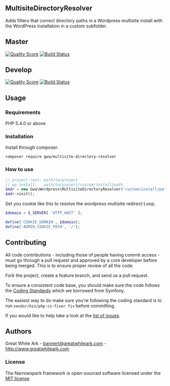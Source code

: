 ## MultisiteDirectoryResolver

Adds filters that correct directory paths in a Wordpress multisite install with the WordPress installation in a custom subfolder. 

## Master

[![Quality Score](https://img.shields.io/scrutinizer/g/gwa/WpMultisiteDirectoryResolver.svg?style=flat-square)](https://scrutinizer-ci.com/g/gwa/WpMultisiteDirectoryResolver/code-structure/master)
[![Build Status](https://api.travis-ci.org/gwa/WpMultisiteDirectoryResolver.svg?branch=master&style=flat-square)](https://travis-ci.org/gwa/WpMultisiteDirectoryResolver)

## Develop

[![Quality Score](https://img.shields.io/scrutinizer/g/gwa/WpMultisiteDirectoryResolver.svg?style=flat-square)](https://scrutinizer-ci.com/g/gwa/WpMultisiteDirectoryResolver/code-structure/master)
[![Build Status](https://api.travis-ci.org/gwa/WpMultisiteDirectoryResolver.svg?branch=master&style=flat-square)](https://travis-ci.org/gwa/WpMultisiteDirectoryResolver)

## Usage

### Requirements

PHP 5.4.0 or above

### Installation

Install through composer.

```
composer require gwa/multisite-directory-resolver
```

### How to use

```php
// project root: path/to/project
// wp install:   path/to/project/custom/install/path
$mdr = new Gwa\Wordpress\MultisiteDirectoryResolver('custom/install/path');
$mdr->init();
```

Set you cookie like this to resolve the wordpress multisite redirect Loop.

```php
$domain = $_SERVER[ 'HTTP_HOST' ];

define('COOKIE_DOMAIN', $domain);
define('ADMIN_COOKIE_PATH', '/');
```

## Contributing

All code contributions - including those of people having commit access -
must go through a pull request and approved by a core developer before being
merged. This is to ensure proper review of all the code.

Fork the project, create a feature branch, and send us a pull request.

To ensure a consistent code base, you should make sure the code follows
the [Coding Standards](http://symfony.com/doc/current/contributing/code/standards.html)
which we borrowed from Symfony.

The easiest way to do make sure you're following the coding standard is to run `vendor/bin/php-cs-fixer fix` before committing.

If you would like to help take a look at the [list of issues](https://github.com/gwa/WpMultisiteDirectoryResolver/issues).

## Authors

Great White Ark - <bannert@greatwhiteark.com> - <http://www.greatwhiteark.com><br />

### License

The Narrowspark framework is open-sourced software licensed under the [MIT license](http://opensource.org/licenses/MIT)
